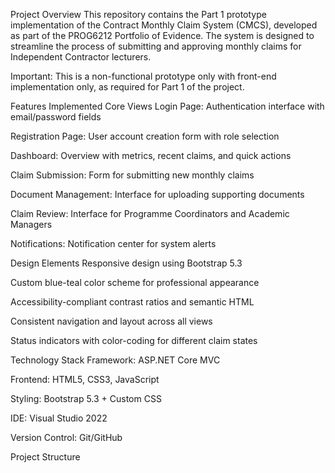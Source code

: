 Project Overview
This repository contains the Part 1 prototype implementation of the Contract Monthly Claim System (CMCS), developed as part of the PROG6212 Portfolio of Evidence. The system is designed to streamline the process of submitting and approving monthly claims for Independent Contractor lecturers.

Important: This is a non-functional prototype only with front-end implementation only, as required for Part 1 of the project.

Features Implemented
Core Views
Login Page: Authentication interface with email/password fields

Registration Page: User account creation form with role selection

Dashboard: Overview with metrics, recent claims, and quick actions

Claim Submission: Form for submitting new monthly claims

Document Management: Interface for uploading supporting documents

Claim Review: Interface for Programme Coordinators and Academic Managers

Notifications: Notification center for system alerts

Design Elements
Responsive design using Bootstrap 5.3

Custom blue-teal color scheme for professional appearance

Accessibility-compliant contrast ratios and semantic HTML

Consistent navigation and layout across all views

Status indicators with color-coding for different claim states

Technology Stack
Framework: ASP.NET Core MVC

Frontend: HTML5, CSS3, JavaScript

Styling: Bootstrap 5.3 + Custom CSS

IDE: Visual Studio 2022

Version Control: Git/GitHub

Project Structure
